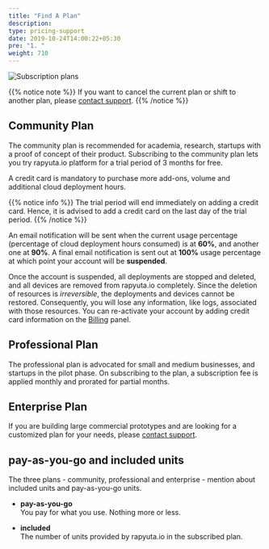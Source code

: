 ```yaml
---
title: "Find A Plan"
description:
type: pricing-support
date: 2019-10-24T14:00:22+05:30
pre: "1. "
weight: 710
---
```

![Subscription plans](/images/pricing/billing/find-plan.png?classes=border,shadow&width=80pc)

{{% notice note %}}
If you want to cancel the current plan or shift to another plan, please <a href="#" onclick="javascript:FreshWidget.show();">contact support</a>.
{{% /notice %}}

## Community Plan
The community plan is recommended for academia, research, startups with a proof of concept of their product. Subscribing to the community plan lets you try rapyuta.io platform for a trial period of 3 months for free.

A credit card is mandatory to purchase more add-ons,
volume and additional cloud deployment hours.

{{% notice info %}}
The trial period will end immediately on adding a credit card. Hence, it is advised to add a credit card on the last day of the trial period.
{{% /notice %}}

An email notification will be sent when the current usage percentage
(percentage of cloud deployment hours consumed) is at **60%**, and another one at **90%**. A final email notification is sent out at **100%** usage percentage at which point your account will be **suspended**.

Once the account is suspended, all deployments are stopped and deleted,
and all devices are removed from rapyuta.io completely. Since the
deletion of resources is *irreversible*, the deployments and devices cannot be restored. Consequently, you will lose any information, like logs, associated with those resources. You can re-activate your account by
adding credit card information on the
[Billing](/pricing-support/pricing/billing-usage/) panel.

## Professional Plan

The professional plan is advocated for small and medium businesses, and startups in the pilot phase. On subscribing to the plan, a subscription fee is applied monthly and prorated for partial months.

## Enterprise Plan

If you are building large commercial prototypes and are looking
for a customized plan for your needs, please <a href="#" onclick="javascript:FreshWidget.show();">contact support</a>.

## pay-as-you-go and included units

The three plans - community, professional and enterprise - mention about included units and pay-as-you-go units.

* **pay-as-you-go**    
You pay for what you use. Nothing more or less.

* **included**    
The number of units provided by rapyuta.io in the subscribed plan.